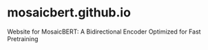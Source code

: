 # mosaicbert.github.io
Website for MosaicBERT: A Bidirectional Encoder Optimized for Fast Pretraining
